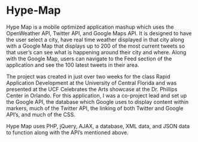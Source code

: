 # Hype-Map
Hype Map is a mobile optimized application mashup which uses the OpenWeather API, Twitter API, and Google Maps API. It is designed to have the user select a city, have real time weather displayed in that city along with a Google Map that displays up to 200 of the most current tweets so that user’s can see what is happening around their city and where. Along with the Google Map, users can navigate to the Feed section of the application and see the 100 latest tweets in their area.

The project was created in just over two weeks for the class Rapid Application Development at the University of Central Florida and was presented at the UCF Celebrates the Arts showcase at the Dr. Phillips Center in Orlando. For this application, I was a co-project lead and set up the Google API, the database which Google uses to display content within markers, much of the Twitter API, the linking of both Twitter and Google API’s, and much of the CSS.

Hype Map uses PHP, jQuery, AJAX, a database, XML data, and JSON data to function along with the API’s mentioned above.
